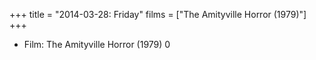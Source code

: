 +++
title = "2014-03-28: Friday"
films = ["The Amityville Horror (1979)"]
+++


* Film: The Amityville Horror (1979) 0
